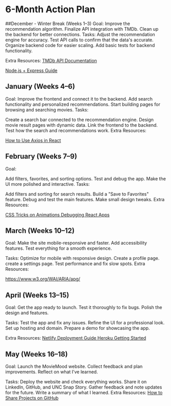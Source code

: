 # 6-Month Action Plan
##December - Winter Break (Weeks 1–3)
Goal:
Improve the recommendation algorithm.
Finalize API integration with TMDb.
Clean up the backend for better connections.
Tasks:
Adjust the recommendation engine for accuracy.
Test API calls to confirm that the data's accurate.
Organize backend code for easier scaling.
Add basic tests for backend functionality.

Extra Resources:
[TMDb API Documentation
](https://developer.themoviedb.org/reference/intro/getting-started)

[Node.js + Express Guide
](https://expressjs.com/2x/guide.html)

## January (Weeks 4–6)
Goal:
Improve the frontend and connect it to the backend.
Add search functionality and personalized recommendations.
Start building pages for browsing and searching movies.
Tasks:

Create a search bar connected to the recommendation engine.
Design movie result pages with dynamic data.
Link the frontend to the backend.
Test how the search and recommendations work.
Extra Resources:

[How to Use Axios in React
](https://www.digitalocean.com/community/tutorials/react-axios-react)

## February (Weeks 7–9)
Goal:

Add filters, favorites, and sorting options.
Test and debug the app.
Make the UI more polished and interactive.
Tasks:

Add filters and sorting for search results.
Build a "Save to Favorites" feature.
Debug and test the main features.
Make small design tweaks.
Extra Resources:

[CSS Tricks on Animations
](https://css-tricks.com/almanac/properties/a/animation/)
[Debugging React Apps
](https://dev.to/colocodes/how-to-debug-a-react-app-51l4)

## March (Weeks 10–12)
Goal:
Make the site mobile-responsive and faster.
Add accessibility features.
Test everything for a smooth experience.

Tasks:
Optimize for mobile with responsive design.
Create a profile page.
create a settings page.
Test performance and fix slow spots.
Extra Resources:

https://www.w3.org/WAI/ARIA/apg/

## April (Weeks 13–15)
Goal:
Get the app ready to launch.
Test it thoroughly to fix bugs.
Polish the design and features.

Tasks:
Test the app and fix any issues.
Refine the UI for a professional look.
Set up hosting and domain.
Prepare a demo for showcasing the app.

Extra Resources:
[Netlify Deployment Guide
](https://www.netlify.com/blog/2016/09/29/a-step-by-step-guide-deploying-on-netlify/)
[Heroku Getting Started
](https://www.google.com/search?q=heroku+getting+started&oq=Heroku+Getting+Started&gs_lcrp=EgZjaHJvbWUqBwgAEAAYgAQyBwgAEAAYgAQyCAgBEAAYFhgeMggIAhAAGBYYHjIICAMQABgWGB4yCAgEEAAYFhgeMggIBRAAGBYYHjIICAYQABgWGB4yDQgHEAAYhgMYgAQYigXSAQcxODJqMGo0qAIAsAIA&sourceid=chrome&ie=UTF-8)

## May (Weeks 16–18)
Goal:
Launch the MovieMood website.
Collect feedback and plan improvements.
Reflect on what I’ve learned.

Tasks:
Deploy the website and check everything works.
Share it on LinkedIn, GitHub, and UNC Snap Story.
Gather feedback and note updates for the future.
Write a summary of what I learned.
Extra Resources:
[How to Share Projects on GitHub
](https://docs.github.com/en/account-and-profile/setting-up-and-managing-your-personal-account-on-github/managing-access-to-your-personal-repositories/inviting-collaborators-to-a-personal-repository)
